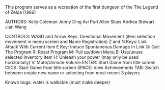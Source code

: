 This program serves as a recreation of the first dungeon of the The Legend of Zelda (1986)

AUTHORS:
Kelly Coleman
Jenny Ding
Avi Puri
Allen Sluss
Andrea Stewart
Jian Wang

CONTROLS:
	WASD and Arrow Keys: Directional Movement (item selection movement in menu screen and Name Registration)
	Z and N Keys: Link Attack With Current Item
	E Key: Induce Spontaneous Damage In Link
	Q: Quit The Program
	R: Reset Program
	M: Pull up/down Menu
	B: Use/unuse selected inventory item
	H: Unleash your power (may only be used horizontally)
	V: Mute/Unmute Volume
	ENTER: Start Game from title screen
	ClICK: Start Game from title screen
	SPACE: View Achievements
	TAB: Switch between create new name or selecting from most recent 3 players

Known bugs:
water is walkable (must make deeper)
